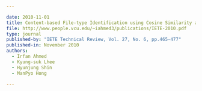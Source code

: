 ```yaml
---

date: 2010-11-01
title: Content-based File-type Identification using Cosine Similarity and a Divide-and-Conquer approach
file: http://www.people.vcu.edu/~iahmed3/publications/IETE-2010.pdf
type: journal
published-by: "IETE Technical Review, Vol. 27, No. 6, pp.465-477"
published-in: November 2010
authors:
  - Irfan Ahmed
  - Kyung-suk Lhee
  - Hyunjung Shin
  - ManPyo Hong

---
```

